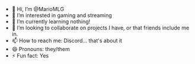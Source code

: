 - 👋 Hi, I’m @MarioMLG
- 👀 I’m interested in gaming and streaming
- 🌱 I’m currently learning nothing!
- 💞️ I’m looking to collaborate on projects I have, or that friends include me in.
- 📫 How to reach me: Discord... that's about it
- 😄 Pronouns: they/them
- ⚡ Fun fact: Yes

<!---
MarioMLG/MarioMLG is a ✨ special ✨ repository because its `README.md` (this file) appears on your GitHub profile.
You can click the Preview link to take a look at your changes.
--->
